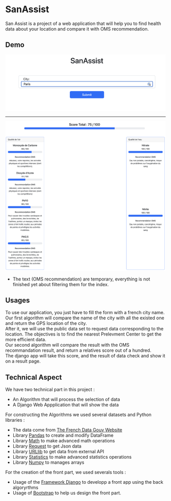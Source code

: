 # SanAssist

San Assist is a project of a web application that will help you to find health data about your location and compare it with OMS recommendation.

## Demo

![](./assets/form.png) 

------

![](./assets/result.png)   

* The text (OMS recommendation) are temporary, everything is not finished yet about filtering them for the index.


## Usages

To use our application, you just have to fill the form with a french city name.      
Our first algorithm will compare the name of the city with all the existed one and return the GPS location of the city.     
After it, we will use the public data set to request data corresponding to the location. The objectives is to find the nearest Prelevment Center to get the more efficient data.     
Our second algorithm will compare the result with the OMS recommandation result, and return a relatives score out of a hundred.   
The django app will take this score, and the result of data check and show it on a result page.   


## Technical Aspect 

We have two technical part in this project :   
- An Algorithm that will process the selection of data
- A Django Web Appplication that will show the data

For constructing the Algorithms we used several datasets and Python libraries : 

- The data come from [The French Data Gouv Website](https://www.data.gouv.fr/fr/)
- Library [Pandas](https://pandas.pydata.org/) to create and modify DataFrame
- Library [Math](https://docs.python.org/3/library/math.html) to make advanced math operations
- Library [Request](https://pypi.org/project/requests/) to get Json data
- Library [URLlib](https://docs.python.org/fr/3/library/urllib.html) to get data from external API
- Library [Statistics](https://docs.python.org/3/library/statistics.html) to make advanced statistics operations
- Library [Numpy](https://numpy.org/) to manages arrays

For the creation of the front part, we used severals tools : 
- Usage of the [Framework Django](https://www.djangoproject.com/) to developp a front app using the back algoryrthms
- Usage of [Bootstrap](https://getbootstrap.com/) to help us design the front part. 


